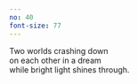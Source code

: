```yaml
---
no: 40
font-size: 77
---
```


Two worlds crashing down  
on each other in a dream  
while bright light shines through. 
